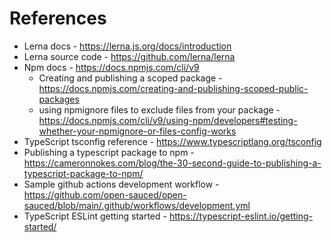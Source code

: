 # References

- Lerna docs - https://lerna.js.org/docs/introduction
- Lerna source code - https://github.com/lerna/lerna
- Npm docs - https://docs.npmjs.com/cli/v9
  - Creating and publishing a scoped package - https://docs.npmjs.com/creating-and-publishing-scoped-public-packages
  - using npmignore files to exclude files from your package - https://docs.npmjs.com/cli/v9/using-npm/developers#testing-whether-your-npmignore-or-files-config-works
- TypeScript tsconfig reference - https://www.typescriptlang.org/tsconfig
- Publishing a typescript package to npm - https://cameronnokes.com/blog/the-30-second-guide-to-publishing-a-typescript-package-to-npm/
- Sample github actions development workflow - https://github.com/open-sauced/open-sauced/blob/main/.github/workflows/development.yml
- TypeScript ESLint getting started - https://typescript-eslint.io/getting-started/
